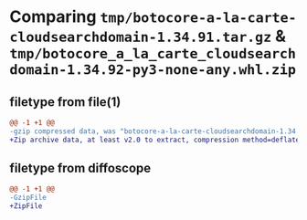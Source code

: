 # Comparing `tmp/botocore-a-la-carte-cloudsearchdomain-1.34.91.tar.gz` & `tmp/botocore_a_la_carte_cloudsearchdomain-1.34.92-py3-none-any.whl.zip`

## filetype from file(1)

```diff
@@ -1 +1 @@
-gzip compressed data, was "botocore-a-la-carte-cloudsearchdomain-1.34.91.tar", last modified: Thu Apr 25 01:03:28 2024, max compression
+Zip archive data, at least v2.0 to extract, compression method=deflate
```

## filetype from diffoscope

```diff
@@ -1 +1 @@
-GzipFile
+ZipFile
```

